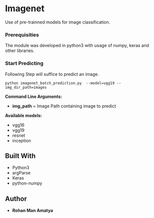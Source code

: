 <h1>Imagenet</h1>
<p>Use of pre-trainned models for image classification.</p>
<h3>Prerequisities</h3>
<p>The module was developed in python3 with usage of numpy, keras and other libraries.</p>
<h3>Start Predicting</h3>
<p>Following Step will suffice to predict an image.</p>
<pre><code>python imagenet_batch_prediction.py  --model=vgg19 --img_dir_path=images</code></pre>
<p><strong>Command Line Arguments:</strong></p>
<ul>
<li><strong>img_path</strong> = Image Path containing image to predict</li>
</ul>

<p><strong>Available models:</strong></p>
<ul>
<li>vgg16</li>
<li>vgg19</li>
<li>resnet</li>
<li>inception</li>
</ul>
<h2>Built With</h2>
<ul>
<li>Python3</li>
<li>argParse</li>
<li>Keras</li>
<li>python-numpy</li>
</ul>
<h2>Author</h2>
<ul>
<li><strong>Rohan Man Amatya</strong></li>
</ul>
